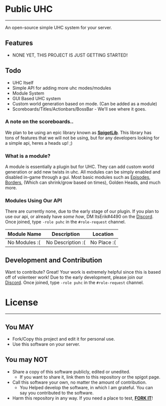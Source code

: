 # Public UHC
----

An open-source simple UHC system for your server.

## Features

  - NONE YET, THIS PROJECT IS JUST GETTING STARTED!

## Todo

  - UHC Itself
  - Simple API for adding more uhc modes/modules
  - Module System
  - GUI Based UHC system
  - Custom world generation based on mode. (Can be added as a module)
  - Scoreboards/Titles/Actionbars/BossBar - We'll see where it goes.

### A note on the scoreboards..
We plan to be using an epic library known as [**SpigotLib**](https://www.spigotmc.org/resources/spigotlib.5925/).
This library has tons of features that we will not be using, but for any developers looking for a simple api, heres a heads up! ;)

### What is a module?
A module is essentially a plugin but for UHC. They can add custom world generation or add new twists in uhc.
All modules can be simply enabled and disabled in-game through a gui.
Most basic modules such as [Episodes](https://www.youtube.com/watch?v=22QkCePpiSQ), [Borders](https://www.youtube.com/watch?v=22QkCePpiSQ), (Which can shrink/grow based on times), Golden Heads, and much more.

### Modules Using Our API

There are currently none, due to the early stage of our plugin.
If you plan to use our api, or already have *some how*, DM ItsErik#4490 on the [Discord][discord]. Once joined, type `-role puhc` in the `#role-request` channel.

| Module Name | Description | Location |
| ------ | ------ | ------ |
| No Modules :( | No Description :( | No Place :( |

## Development and Contribution

Want to contribute? Great! Your work is extremely helpful since this is based off of volenteer work!
Due to the early development, please join our [Discord][discord]. Once joined, type `-role puhc` in the `#role-request` channel.

# License
----
## You MAY
  - Fork/Copy this project and edit it for personal use.
  - Use this software on your server.

## You may NOT
  - Share a copy of this software publicly, edited or unedited.
    - If you want to share it, link them to this repository or the spigot page.
  - Call this software your own, no matter the amount of contribution.
    - You Helped develop the software, in which I am grateful. You can say you contributed to the software.
  - Harm this repository in any way. If you need a place to test, [**FORK IT**](https://github.com/ItsErikMC/public-uhc/fork)!


[discord]: <https://discord.gg/heDe8NY>

